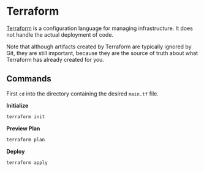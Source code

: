 # Terraform

[Terraform](https://www.terraform.io/) is a configuration language for managing infrastructure. It does not handle the actual deployment of code.

Note that although artifacts created by Terraform are typically ignored by Git, they are still important, because they are the source of truth about what Terraform has already created for you.

## Commands

First `cd` into the directory containing the desired `main.tf` file.

**Initialize**

```bash
terraform init
```

**Preview Plan**

```bash
terraform plan
```

**Deploy**

```bash
terraform apply
```
